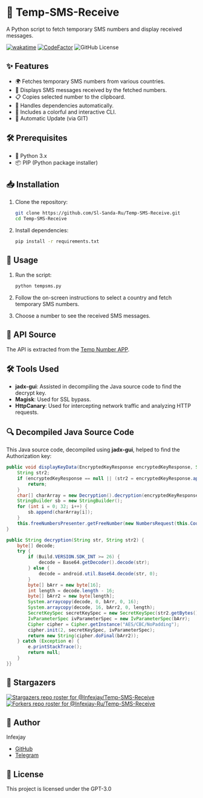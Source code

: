 # 📱 Temp-SMS-Receive

A Python script to fetch temporary SMS numbers and display received messages.

[![wakatime](https://wakatime.com/badge/user/018e35c7-dffb-4eaa-b21c-9bb81183371b/project/946f7b58-72c0-4ed3-a83f-1dc1d76f842a.svg)](https://wakatime.com/badge/user/018e35c7-dffb-4eaa-b21c-9bb81183371b/project/946f7b58-72c0-4ed3-a83f-1dc1d76f842a)
[![CodeFactor](https://www.codefactor.io/repository/github/sl-sanda-ru/temp-sms-receive/badge)](https://www.codefactor.io/repository/github/sl-sanda-ru/temp-sms-receive)
![GitHub License](https://img.shields.io/github/license/Sl-Sanda-Ru/Temp-SMS-Receive?color=green)

## ✨ Features

- 🌍 Fetches temporary SMS numbers from various countries.
- 📩 Displays SMS messages received by the fetched numbers.
- 📋 Copies selected number to the clipboard.
- 🔄 Handles dependencies automatically.
- 🎨 Includes a colorful and interactive CLI.
- 🔄 Automatic Update (via GIT)

## 🛠️ Prerequisites

- 🐍 Python 3.x
- 📦 PIP (Python package installer)

## 📥 Installation

1. Clone the repository:

    ```bash
    git clone https://github.com/Sl-Sanda-Ru/Temp-SMS-Receive.git
    cd Temp-SMS-Receive
    ```

2. Install dependencies:

    ```bash
    pip install -r requirements.txt
    ```

## 🚀 Usage

1. Run the script:

    ```bash
    python tempsms.py
    ```

2. Follow the on-screen instructions to select a country and fetch temporary SMS numbers.

3. Choose a number to see the received SMS messages.

## 🔗 API Source

The API is extracted from the [Temp Number APP](https://play.google.com/store/apps/details?id=com.tempnumber.Temp_Number.Temp_Number).

## 🛠️ Tools Used

- **jadx-gui**: Assisted in decompiling the Java source code to find the decrypt key.
- **Magisk**: Used for SSL bypass.
- **HttpCanary**: Used for intercepting network traffic and analyzing HTTP requests.

## 🔍 Decompiled Java Source Code

This Java source code, decompiled using **jadx-gui**, helped to find the Authorization key:

```java
public void displayKeyData(EncryptedKeyResponse encryptedKeyResponse, String str) {
    String str2;
    if (encryptedKeyResponse == null || (str2 = encryptedKeyResponse.api_key) == null || str2.isEmpty()) {
        return;
    }
    char[] charArray = new Decryption().decryption(encryptedKeyResponse.api_key, this.sharedpreferences.getString("keyId", "")).toCharArray();
    StringBuilder sb = new StringBuilder();
    for (int i = 0; 32; i++) {
        sb.append(charArray[i]);
    }
    this.freeNumbersPresenter.getFreeNumber(new NumbersRequest(this.CountryName, this.page, 10), "Bearer " + ((Object) sb));
}

public String decryption(String str, String str2) {
    byte[] decode;
    try {
        if (Build.VERSION.SDK_INT >= 26) {
            decode = Base64.getDecoder().decode(str);
        } else {
            decode = android.util.Base64.decode(str, 0);
        }
        byte[] bArr = new byte[16];
        int length = decode.length - 16;
        byte[] bArr2 = new byte[length];
        System.arraycopy(decode, 0, bArr, 0, 16);
        System.arraycopy(decode, 16, bArr2, 0, length);
        SecretKeySpec secretKeySpec = new SecretKeySpec(str2.getBytes(), "AES");
        IvParameterSpec ivParameterSpec = new IvParameterSpec(bArr);
        Cipher cipher = Cipher.getInstance("AES/CBC/NoPadding");
        cipher.init(2, secretKeySpec, ivParameterSpec);
        return new String(cipher.doFinal(bArr2));
    } catch (Exception e) {
        e.printStackTrace();
        return null;
    }
}}
```
## 🌟 Stargazers

[![Stargazers repo roster for @Infexjay/Temp-SMS-Receive](https://reporoster.com/stars/dark/Infexjay/Temp-SMS-Receive)](https://github.com/Infexjay/Temp-SMS-Receive/stargazers)
[![Forkers repo roster for @Infexjay-Ru/Temp-SMS-Receive](https://reporoster.com/forks/dark/Infexjay/Temp-SMS-Receive)](https://github.com/Infexjay/Temp-SMS-Receive/network/members)

## 👤 Author

Infexjay

- [GitHub](https://github.com/Infexjay)
- [Telegram](https://t.me/Infexjay)

## 📜 License

This project is licensed under the GPT-3.0
